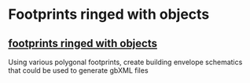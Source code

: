 

# Footprints ringed with objects

## [footprints ringed with objects]( http://www.ladybug.tools/spider/cookbook/footprints-ringed-with-objects/footprints-ringed-with-objects.html )

Using various polygonal footprints, create building envelope schematics that could be used to generate gbXML files
